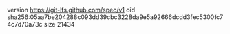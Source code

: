 version https://git-lfs.github.com/spec/v1
oid sha256:05aa7be204288c093dd39cbc3228da9e5a92666dcdd3fec5300fc74c7d70a73c
size 21434
